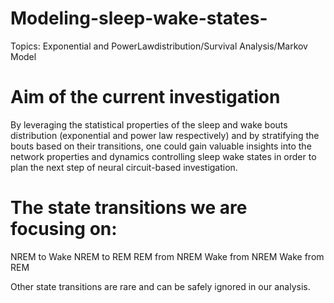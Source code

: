 # Modeling-sleep-wake-states-
Topics: Exponential and PowerLawdistribution/Survival Analysis/Markov Model

# Aim of the current investigation
By leveraging the statistical properties of the sleep and wake bouts distribution (exponential and power law respectively) and by stratifying the bouts based on their transitions, one could gain valuable insights into the network properties and dynamics controlling sleep wake states in order to plan the next step of neural circuit-based investigation.

# The state transitions we are focusing on:
NREM to Wake
NREM to REM
REM from NREM
Wake from NREM
Wake from REM

Other state transitions are rare and can be safely ignored in our analysis.
